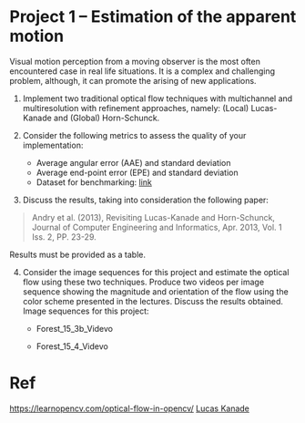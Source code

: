 # __Project 1 – Estimation of the apparent motion__ 
Visual motion perception from a moving observer is the most often encountered case in real life
situations. It is a complex and challenging problem, although, it can promote the arising of new
applications.

1) Implement two traditional optical flow techniques with multichannel and multiresolution
with refinement approaches, namely: (Local) Lucas-Kanade and (Global) Horn-Schunck.

2) Consider the following metrics to assess the quality of your implementation:
     - Average angular error (AAE) and standard deviation
     - Average end-point error (EPE) and standard deviation
     - Dataset for benchmarking: [link](https://vision.middlebury.edu/flow/data/)

3) Discuss the results, taking into consideration the following paper: 

> Andry et al. (2013), Revisiting Lucas-Kanade and Horn-Schunck, Journal of Computer Engineering and Informatics, Apr. 2013, Vol. 1 Iss. 2, PP. 23-29. 

Results must be provided as a table.

4) Consider the image sequences for this project and estimate the optical flow using these two
techniques. Produce two videos per image sequence showing the magnitude and orientation of
the flow using the color scheme presented in the lectures. Discuss the results obtained.
Image sequences for this project:

    - Forest_15_3b_Videvo

    - Forest_15_4_Videvo
# Ref

https://learnopencv.com/optical-flow-in-opencv/
[Lucas Kanade](https://sandipanweb.wordpress.com/2018/02/25/implementing-lucas-kanade-optical-flow-algorithm-in-python/)

